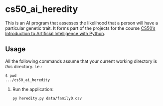 # cs50_ai_heredity

This is an AI program that assesses the likelihood that a person will have a particular genetic trait.
It forms part of the projects for the course [CS50’s Introduction to Artificial Intelligence with Python](https://cs50.harvard.edu/ai/2024/).

## Usage

All the following commands assume that your current working directory is _this_ directory. I.e.:

```console
$ pwd
.../cs50_ai_heredity
```

1. Run the application:
   
   ```sh
   py heredity.py data/family0.csv
   ```